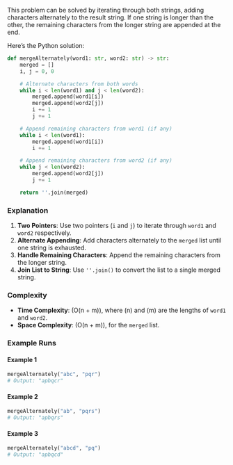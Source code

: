 This problem can be solved by iterating through both strings, adding characters alternately to the result string. If one string is longer than the other, the remaining characters from the longer string are appended at the end.

Here’s the Python solution:

```python
def mergeAlternately(word1: str, word2: str) -> str:
    merged = []
    i, j = 0, 0

    # Alternate characters from both words
    while i < len(word1) and j < len(word2):
        merged.append(word1[i])
        merged.append(word2[j])
        i += 1
        j += 1

    # Append remaining characters from word1 (if any)
    while i < len(word1):
        merged.append(word1[i])
        i += 1

    # Append remaining characters from word2 (if any)
    while j < len(word2):
        merged.append(word2[j])
        j += 1

    return ''.join(merged)
```

### Explanation
1. **Two Pointers**: Use two pointers (`i` and `j`) to iterate through `word1` and `word2` respectively.
2. **Alternate Appending**: Add characters alternately to the `merged` list until one string is exhausted.
3. **Handle Remaining Characters**: Append the remaining characters from the longer string.
4. **Join List to String**: Use `''.join()` to convert the list to a single merged string.

### Complexity
- **Time Complexity**: \(O(n + m)\), where \(n\) and \(m\) are the lengths of `word1` and `word2`.
- **Space Complexity**: \(O(n + m)\), for the `merged` list.

### Example Runs
#### Example 1
```python
mergeAlternately("abc", "pqr")
# Output: "apbqcr"
```

#### Example 2
```python
mergeAlternately("ab", "pqrs")
# Output: "apbqrs"
```

#### Example 3
```python
mergeAlternately("abcd", "pq")
# Output: "apbqcd"
```
